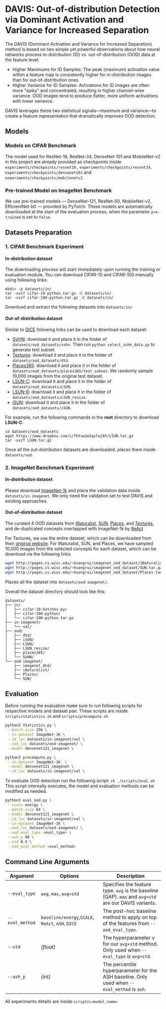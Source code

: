 # DAVIS: Out-of-distribution Detection via Dominant Activation and Variance for Increased Separation

The DAVIS (Dominant Activation and Variance for Increased Separation) method is based on two simple yet powerful observations about how neural networks process in-distribution (ID) vs. out-of-distribution (OOD) data at the feature level:
 - Higher Maximums for ID Samples: The peak (maximum) activation value within a feature map is consistently higher for in-distribution images than for out-of-distribution ones.
 - Higher Variance for ID Samples: Activations for ID images are often more "spiky" and concentrated, resulting in higher channel-wise variance. OOD images tend to produce flatter, more uniform activations with lower variance.

DAVIS leverages these two statistical signals—maximum and variance—to create a feature representation that dramatically improves OOD detection.

## Models

### Models on CIFAR Benchmark
The model used for ResNet-18, ResNet-34, DenseNet-101 and MobileNet-v2 in this project are already provided as checkpoints inside `experiments/checkpoints/resnet18` , `experiments/checkpoints/resnet34`, `experiments/checkpoints/densenet101` and `experiments/checkpoints/mobilenetv2`.
### Pre-trained Model on ImageNet Benchmark
We use pre-trained models — DenseNet-121, ResNet-50, MobileNet-v2, EfficientNet-b0 — provided by PyTorch. These models are automatically downloaded at the start of the evaluation process, when the parameter `pre-trained` is set to `False`.



## Datasets Preparation

### 1. CIFAR Benchmark Experiment
#### In-distribution dataset
The downloading process will start immediately upon running the training or evaluation module. You can download CIFAR-10 and CIFAR-100 manually using following links:

```
mkdir -p datasets/in/
tar -xvzf cifar-10-python.tar.gz -C datasets/in/
tar -xvzf cifar-100-python.tar.gz -C datasets/in/
```
Download and extract the following datasets into `datasets/in/`
#### Out-of-distribution dataset
Similar to [DICE](https://github.com/deeplearning-wisc/dice ) following links can be used to download each dataset:

* [SVHN](http://ufldl.stanford.edu/housenumbers/test_32x32.mat): download it and place it in the folder of `datasets/ood_datasets/svhn`. Then run `python select_svhn_data.py` to generate test subset.
* [Textures](https://www.robots.ox.ac.uk/~vgg/data/dtd/download/dtd-r1.0.1.tar.gz): download it and place it in the folder of `datasets/ood_datasets/dtd`.
* [Places365](http://data.csail.mit.edu/places/places365/test_256.tar): download it and place it in the folder of `datasets/ood_datasets/places365/test_subset`. We randomly sample 10,000 images from the original test dataset. 
* [LSUN-C](https://www.dropbox.com/s/fhtsw1m3qxlwj6h/LSUN.tar.gz): download it and place it in the folder of `datasets/ood_datasets/LSUN`.
* [LSUN-R](https://www.dropbox.com/s/moqh2wh8696c3yl/LSUN_resize.tar.gz): download it and place it in the folder of `datasets/ood_datasets/LSUN_resize`.
* [iSUN](https://www.dropbox.com/s/ssz7qxfqae0cca5/iSUN.tar.gz): download it and place it in the folder of `datasets/ood_datasets/iSUN`.

For example, run the following commands in the **root** directory to download **LSUN-C**:
```
cd datasets/ood_datasets
wget https://www.dropbox.com/s/fhtsw1m3qxlwj6h/LSUN.tar.gz
tar -xvzf LSUN.tar.gz
```
Once all the out-distribution datasets are downloaded, places them inside `datasets/ood`. 

### 2. ImageNet Benchmark Experiment

#### In-distribution dataset
Please download [ImageNet-1k](http://www.image-net.org/challenges/LSVRC/2012/index) and place the validation data inside `datasets/in-imagenet`. We only need the validation set to test DAVIS and existing approaches. 
#### Out-of-distribution dataset
The curated 4 OOD datasets from  [iNaturalist](https://arxiv.org/pdf/1707.06642.pdf),  [SUN](https://vision.princeton.edu/projects/2010/SUN/paper.pdf),  [Places](http://places2.csail.mit.edu/PAMI_places.pdf),  and [Textures](https://arxiv.org/pdf/1311.3618.pdf), and de-duplicated concepts overlapped with ImageNet-1k by [ReAct](https://github.com/deeplearning-wisc/react)

For Textures, we use the entire dataset, which can be downloaded from their [original website](https://www.robots.ox.ac.uk/~vgg/data/dtd/). For iNaturalist, SUN, and Places, we have sampled 10,000 images from the selected concepts for each dataset, which can be download via the following links:

```bash
wget http://pages.cs.wisc.edu/~huangrui/imagenet_ood_dataset/iNaturalist.tar.gz
wget http://pages.cs.wisc.edu/~huangrui/imagenet_ood_dataset/SUN.tar.gz
wget http://pages.cs.wisc.edu/~huangrui/imagenet_ood_dataset/Places.tar.gz
```
Places all the dataset into `datasets/ood-imagenet/`.

Overall the dataset directory should look like this:
```
datasets/
├── in/
│   ├── cifar-10-batches-py/
│   ├── cifar-100-python/
│   └── cifar-100-python.tar.gz
├── in-imagenet/
│   └── val/
├── ood/
│   ├── dtd/
│   ├── iSUN/
│   ├── LSUN/
│   ├── LSUN_resize/
│   ├── places365/
│   └── SVHN/
└── ood-imagenet/
    ├── imagenet_dtd/
    ├── iNaturalist/
    ├── Places/
    └── SUN/
```


## Evaluation
Before running the evaluation make sure to run following scripts for respective models and dataset pair. These scripts are inside `scripts/statistics.sh` and `scripts/precompute.sh`
```bash
python3 Statistics.py \
 --batch-size 256 \
 --in-dataset ImageNet-1K \
 --id_loc datasets/in-imagenet/val \
 --ood_loc datasets/ood-imagenet/ \
 --model densenet121_imagenet \
```
```bash
python3 precompute.py \
 --in-dataset ImageNet-1K  \
 --model densenet121_imagenet \
 --id_loc datasets/in-imagenet/val \
```
To evaluate OOD detection run the following script:
``` sh ./scripts/eval.sh ```
This script internally executes, the model and evaluation methods can be modified as needed.
```bash
python3 eval_ood.py \
 --score energy \
 --batch-size 64 \
 --model densenet121_imagenet \
 --id_loc datasets/in-imagenet/val \
 --in-dataset ImageNet-1K \
 --ood_loc datasets/ood-imagenet/ \
 --ood_eval_type <eval_type> \
 --ash_p 90 \
 --std 0.5 \
 --ood_eval_method <eval_method>
``` 
			

## Command Line Arguments

| Argument           | Options                   | Description                                                                 |
|--------------------|---------------------------|-----------------------------------------------------------------------------|
| `--eval_type`  | `avg`, `max`, `avg+std`  | Specifies the feature type. `avg` is the baseline (GAP). `max` and `avg+std` are our DAVIS variants. |
| `--eval_method`| `baseline/energy`,`SCALE`, `ReAct`, `ASH`, `DICE` | The post-hoc baseline method to apply on top of the features from `--ood_eval_type`. |
| `--std`            | *(float)*                | The hyperparameter γ for our `avg+std` method. Only used when `--eval_type` is `avg+std`. |
| `--ash_p`          | *(int)*                  | The percentile hyperparameter for the ASH baseline. Only used when `--eval_method` is `ash`. |


All experiments details are inside `scripts\<model_name>`